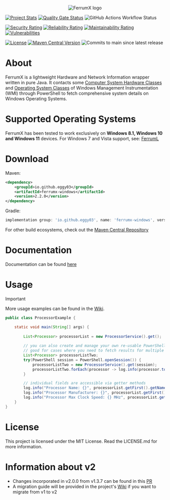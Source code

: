 <p align="center"> 
  <img src="https://github.com/Egg-03/FerrumX/assets/111327101/9aee9cdf-5213-401b-814d-a9738ee1a24c" alt="FerrumX logo">
</p>

[![Project Stats](https://openhub.net/p/FerrumX/widgets/project_thin_badge.gif)](https://openhub.net/p/FerrumX)
[![Quality Gate Status](https://sonarcloud.io/api/project_badges/measure?project=Egg-03_FerrumX&metric=alert_status)](https://sonarcloud.io/summary/new_code?id=Egg-03_FerrumX)
![GitHub Actions Workflow Status](https://img.shields.io/github/actions/workflow/status/Egg-03/FerrumX/.github%2Fworkflows%2Fbuild.yml)


[![Security Rating](https://sonarcloud.io/api/project_badges/measure?project=Egg-03_FerrumX&metric=security_rating)](https://sonarcloud.io/summary/new_code?id=Egg-03_FerrumX)
[![Reliability Rating](https://sonarcloud.io/api/project_badges/measure?project=Egg-03_FerrumX&metric=reliability_rating)](https://sonarcloud.io/summary/new_code?id=Egg-03_FerrumX)
[![Maintainability Rating](https://sonarcloud.io/api/project_badges/measure?project=Egg-03_FerrumX&metric=sqale_rating)](https://sonarcloud.io/summary/new_code?id=Egg-03_FerrumX)
[![Vulnerabilities](https://sonarcloud.io/api/project_badges/measure?project=Egg-03_FerrumX&metric=vulnerabilities)](https://sonarcloud.io/summary/new_code?id=Egg-03_FerrumX)

[![License](https://img.shields.io/github/license/Egg-03/FerrumX)](https://github.com/Egg-03/FerrumX/blob/main/LICENSE)
[![Maven Central Version](https://img.shields.io/maven-central/v/io.github.egg-03/ferrum-x)](https://central.sonatype.com/artifact/io.github.egg-03/ferrum-x)
![Commits to main since latest release](https://img.shields.io/github/commits-since/Egg-03/FerrumX/latest)

# About
FerrumX is a lightweight Hardware and Network Information wrapper written in pure Java. It contacts some [Computer System Hardware Classes](https://learn.microsoft.com/en-us/windows/win32/cimwin32prov/computer-system-hardware-classes) and [Operating System Classes](https://learn.microsoft.com/en-us/windows/win32/cimwin32prov/operating-system-classes) of Windows Management Instrumentation (WMI) through PowerShell to fetch comprehensive system details on Windows Operating Systems.

# Supported Operating Systems
FerrumX has been tested to work exclusively on <strong>Windows 8.1, Windows 10 and Windows 11</strong> devices.
For Windows 7 and Vista support, see: [FerrumL](https://github.com/Egg-03/FerrumL)

# Download
Maven:
```xml
<dependency>
    <groupId>io.github.eggy03</groupId>
    <artifactId>ferrumx-windows</artifactId>
    <version>2.2.0</version>
</dependency>
```

Gradle:
```gradle
implementation group: 'io.github.eggy03', name: 'ferrumx-windows', version: '2.2.0'
```

For other build ecosystems, check out the [Maven Central Repository](https://central.sonatype.com/artifact/io.github.egg-03/ferrum-x/overview)

# Documentation
Documentation can be found [here](https://egg-03.github.io/FerrumX-Documentation/)

# Usage
> [!IMPORTANT]
> More usage examples can be found in the [Wiki](https://github.com/Egg-03/FerrumX/wiki).

```java
public class ProcessorExample {

    static void main(String[] args) {
        
        List<Processor> processorList = new ProcessorService().get();
        
        // you can also create and manage your own re-usable PowerShell session
        // good for cases where you need to fetch results for multiple queries
        List<Processor> processorListTwo;
        try(PowerShell session = PowerShell.openSession()) {
            processorListTwo = new ProcessorService().get(session);
            processorListTwo.forEach(processor -> log.info(processor.toString()));
        }

        // individual fields are accessible via getter methods
        log.info("Processor Name: {}", processorList.getFirst().getName());
        log.info("Processor Manufacturer: {}", processorList.getFirst().getManufacturer());
        log.info("Processor Max Clock Speed: {} MHz", processorList.getFirst().getMaxClockSpeed());
    }
}
```

# License
This project is licensed under the MIT License. Read the LICENSE.md for more information.

# Information about v2

- Changes incorporated in v2.0.0 from v1.3.7 can be found in this [PR](https://github.com/Egg-03/FerrumX/pull/20)
- A migration guide will be provided in the project's [Wiki](https://github.com/Egg-03/FerrumX/wiki) if you want to migrate from v1 to v2


